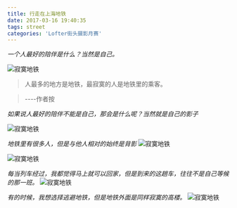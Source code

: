 ```yaml
---
title: 行走在上海地铁
date: 2017-03-16 19:40:35
tags: street
categories: 'Lofter街头摄影月赛'
---
```

*一个人最好的陪伴是什么？当然是自己。*

![寂寞地铁](http://upload-images.jianshu.io/upload_images/3261015-7d36f52fd0f2eaba.jpg?imageMogr2/auto-orient/strip%7CimageView2/2/w/1080/q/50)

<!--more-->

>人最多的地方是地铁，最寂寞的人是地铁里的乘客。

>----作者按


*如果说人最好的陪伴不能是自己，那会是什么呢？当然就是自己的影子*

![寂寞地铁](http://upload-images.jianshu.io/upload_images/3261015-35f9a0821d57b6df.jpg?imageMogr2/auto-orient/strip%7CimageView2/2/w/1080/q/50)

*地铁里有很多人，但是与他人相对的始终是背影*
![寂寞地铁](http://upload-images.jianshu.io/upload_images/3261015-186c1c619ced7b4c.jpg?imageMogr2/auto-orient/strip%7CimageView2/2/w/1080/q/50)

![寂寞地铁](http://upload-images.jianshu.io/upload_images/3261015-452c7e9a496eb706.jpg?imageMogr2/auto-orient/strip%7CimageView2/2/w/1080/q/50)

*每当列车经过，我都觉得马上就可以回家，但是到来的这趟车，往往不是自己等候的那一班。*
![寂寞地铁](http://upload-images.jianshu.io/upload_images/3261015-c4fbf99eb49d5598.jpg?imageMogr2/auto-orient/strip%7CimageView2/2/w/1080/q/50)

*有的时候，我想选择逃避地铁，但是地铁外面是同样寂寞的高楼。*
![寂寞地铁](http://upload-images.jianshu.io/upload_images/3261015-ba4caeecf4838beb.jpg?imageMogr2/auto-orient/strip%7CimageView2/2/w/1080/q/50)